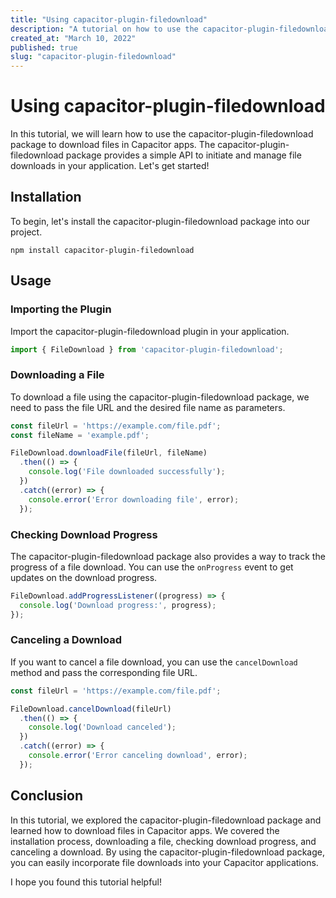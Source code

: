 ```yaml
---
title: "Using capacitor-plugin-filedownload"
description: "A tutorial on how to use the capacitor-plugin-filedownload package to download files in Capacitor apps"
created_at: "March 10, 2022"
published: true
slug: "capacitor-plugin-filedownload"
---
```


# Using capacitor-plugin-filedownload

In this tutorial, we will learn how to use the capacitor-plugin-filedownload package to download files in Capacitor apps. The capacitor-plugin-filedownload package provides a simple API to initiate and manage file downloads in your application. Let's get started!

## Installation

To begin, let's install the capacitor-plugin-filedownload package into our project.

```shell
npm install capacitor-plugin-filedownload
```

## Usage

### Importing the Plugin

Import the capacitor-plugin-filedownload plugin in your application.

```typescript
import { FileDownload } from 'capacitor-plugin-filedownload';
```

### Downloading a File

To download a file using the capacitor-plugin-filedownload package, we need to pass the file URL and the desired file name as parameters.

```typescript
const fileUrl = 'https://example.com/file.pdf';
const fileName = 'example.pdf';

FileDownload.downloadFile(fileUrl, fileName)
  .then(() => {
    console.log('File downloaded successfully');
  })
  .catch((error) => {
    console.error('Error downloading file', error);
  });
```

### Checking Download Progress

The capacitor-plugin-filedownload package also provides a way to track the progress of a file download. You can use the `onProgress` event to get updates on the download progress.

```typescript
FileDownload.addProgressListener((progress) => {
  console.log('Download progress:', progress);
});
```

### Canceling a Download

If you want to cancel a file download, you can use the `cancelDownload` method and pass the corresponding file URL.

```typescript
const fileUrl = 'https://example.com/file.pdf';

FileDownload.cancelDownload(fileUrl)
  .then(() => {
    console.log('Download canceled');
  })
  .catch((error) => {
    console.error('Error canceling download', error);
  });
```

## Conclusion

In this tutorial, we explored the capacitor-plugin-filedownload package and learned how to download files in Capacitor apps. We covered the installation process, downloading a file, checking download progress, and canceling a download. By using the capacitor-plugin-filedownload package, you can easily incorporate file downloads into your Capacitor applications.

I hope you found this tutorial helpful!
